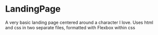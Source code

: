 # LandingPage
A very basic landing page centered around a character I love.
Uses html and css in two separate files,
formatted with Flexbox within css
